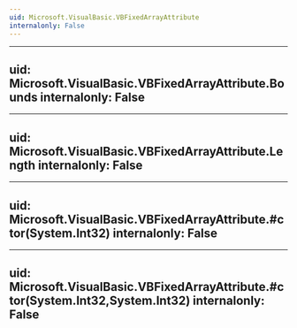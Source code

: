 ```yaml
---
uid: Microsoft.VisualBasic.VBFixedArrayAttribute
internalonly: False
---
```


---
uid: Microsoft.VisualBasic.VBFixedArrayAttribute.Bounds
internalonly: False
---

---
uid: Microsoft.VisualBasic.VBFixedArrayAttribute.Length
internalonly: False
---

---
uid: Microsoft.VisualBasic.VBFixedArrayAttribute.#ctor(System.Int32)
internalonly: False
---

---
uid: Microsoft.VisualBasic.VBFixedArrayAttribute.#ctor(System.Int32,System.Int32)
internalonly: False
---
